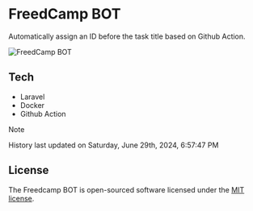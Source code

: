 # FreedCamp BOT

Automatically assign an ID before the task title based on Github Action.

![FreedCamp BOT](https://repository-images.githubusercontent.com/737932867/7d34798b-2680-471c-b089-a78a718d3d6a)

## Tech

- Laravel
- Docker
- Github Action

> [!NOTE]  
> History last updated on Saturday, June 29th, 2024, 6:57:47 PM

## License

The Freedcamp BOT is open-sourced software licensed under the [MIT license](https://opensource.org/licenses/MIT).
